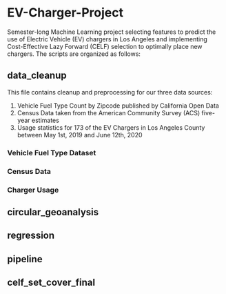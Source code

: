 # EV-Charger-Project

Semester-long Machine Learning project selecting features to predict the use of Electric Vehicle (EV) chargers in Los Angeles and implementing Cost-Effective Lazy Forward (CELF) selection to optimally place new chargers. The scripts are organized as follows:

## data_cleanup

This file contains cleanup and preprocessing for our three data sources: 

1. Vehicle Fuel Type Count by Zipcode published by California Open Data
2. Census Data taken from the American Community Survey (ACS) five-year estimates
3. Usage statistics for 173 of the EV Chargers in Los Angeles County between May 1st, 2019 and June 12th, 2020

### Vehicle Fuel Type Dataset

### Census Data

### Charger Usage

## circular_geoanalysis

## regression

## pipeline

## celf_set_cover_final
